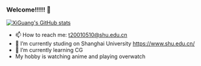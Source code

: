 ### Welcome!!!!! 👋

[![XiGuang's GitHub stats](https://github-readme-stats.vercel.app/api?username=XiGuang&theme=dark)](https://github.com/anuraghazra/github-readme-stats)
- 📫 How to reach me: t20010510@shu.edu.cn
- 🔭 I’m currently studing on Shanghai University https://www.shu.edu.cn/
- 🌱 I’m currently learning CG
- My hobby is watching anime and playing overwatch
<!--
**XiGuang/XiGuang** is a ✨ _special_ ✨ repository because its `README.md` (this file) appears on your GitHub profile.

Here are some ideas to get you started:
- 🌱 I’m currently learning ...
- 👯 I’m looking to collaborate on ...
- 🤔 I’m looking for help with ...
- 💬 Ask me about ...
- 😄 Pronouns: ...
- ⚡ Fun fact: ...
-->

